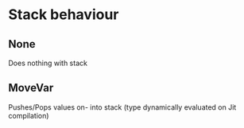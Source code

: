 # Stack behaviour

## None
Does nothing with stack

## MoveVar
Pushes/Pops values on- into stack (type dynamically evaluated on Jit compilation)

